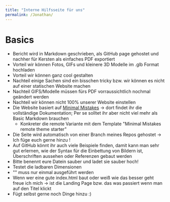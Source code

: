 ```yaml
---
title: "Interne Hilfsseite für uns"
permalink: /Jonathan/
---
```


# Basics 
* Bericht wird in Markdown geschrieben, als GitHub page gehostet und nachher für Kersten als einfaches PDF exportiert
* Vorteil wir können Fotos, GIFs und kleinere 3D Modelle im .glb Format hochladen
* Vorteil wir können ganz cool gestalten
* Nachteil einige Sachen sind ein bisschen tricky bzw. wir können es nicht auf einer statischen Website machen 
* Nachteil GIFS/Modelle müssen fürs PDF vorraussichtlich nochmal geändert werden 
* Nachteil wir können nicht 100% unserer Website einstellen
* Die Website basiert auf [Minimal Mistakes](https://mmistakes.github.io/minimal-mistakes/docs/quick-start-guide/) &rarr; dort findet ihr die vollständige Dokumentation; Per se solltet ihr aber nicht viel mehr als Basic Markdown brauchen
    * Konkreter die remote Variante mit dem Template "Minimal Mistakes remote theme starter"
* Die Seite wird automatisch von einer Branch meines Repos gehostet &rarr; Ich füge euch gerne hinzu !
* Auf GitHub könnt ihr auch viele Beispiele finden, damit kann man sehr gut erlernen, wie der Syntax für die Einbettung von Bildern ist, Überschriften aussehen oder Referenzen gebaut werden 
* Bitte benennt eure Datein sauber und ladet sie sauber hoch!
* Testet die ladbaren Dimensionen
* "<script type="module" src="https://unpkg.com/@google/model-viewer@latest"></script>" muss nur einmal ausgeführt werden
* Wenn wer eine gute index.html baut oder weiß wie das besser geht freue ich mich &rarr; ist die Landing Page bzw. das was passiert wenn man auf den Titel klickt
* Fügt selbst gerne noch Dinge hinzu :) 